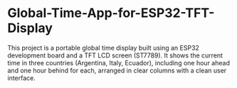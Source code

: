 # Global-Time-App-for-ESP32-TFT-Display
This project is a portable global time display built using an ESP32 development board and a TFT LCD screen (ST7789). It shows the current time in three countries (Argentina, Italy, Ecuador), including one hour ahead and one hour behind for each, arranged in clear columns with a clean user interface. 
